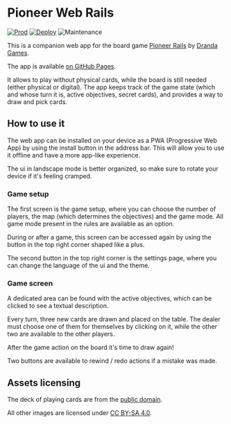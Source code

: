 # Pioneer Web Rails
[![Prod](https://github.com/CarloDePieri/pioneer-web-rails/actions/workflows/prod.yml/badge.svg)](https://github.com/CarloDePieri/pioneer-web-rails/actions/workflows/prod.yml)
[![Deploy](https://github.com/CarloDePieri/pioneer-web-rails/actions/workflows/deploy.yml/badge.svg)](https://github.com/CarloDePieri/pioneer-web-rails/actions/workflows/deploy.yml)
![Maintenance](https://img.shields.io/maintenance/yes/2024)

This is a companion web app for the board game [Pioneer Rails](https://boardgamegeek.com/boardgame/362164/pioneer-rails) by [Dranda Games](https://www.drandagames.co.uk/).

The app is available [on GitHub Pages](https://carlodepieri.github.io/pioneer-web-rails/).

It allows to play without physical cards, while the board is still needed (either physical or digital).
The app keeps track of the game state (which and whose turn it is, active objectives, secret cards), and provides a way
to draw and pick cards.

## How to use it

The web app can be installed on your device as a PWA (Progressive Web App) by using the install button in the address bar.
This will allow you to use it offline and have a more app-like experience.

The ui in landscape mode is better organized, so make sure to rotate your device if it's feeling cramped.

### Game setup

The first screen is the game setup, where you can choose the number of players, the map (which determines the objectives)
and the game mode. All game mode present in the rules are available as an option.

During or after a game, this screen can be accessed again by using the button in the top right corner shaped like a plus.

The second button in the top right corner is the settings page, where you can change the language of the ui and the theme.

### Game screen

A dedicated area can be found with the active objectives, which can be clicked to see a textual description.

Every turn, three new cards are drawn and placed on the table. The dealer must choose one of them for themselves by
clicking on it, while the other two are available to the other players.

After the game action on the board it's time to draw again!

Two buttons are available to rewind / redo actions if a mistake was made.

## Assets licensing

The deck of playing cards are from the [public domain](https://tekeye.uk/playing_cards/svg-playing-cards).

All other images are licensed under [CC BY-SA 4.0](https://creativecommons.org/licenses/by-sa/4.0/?ref=chooser-v1).